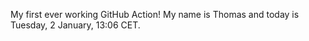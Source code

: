 My first ever working GitHub Action!
My name is Thomas and today is Tuesday, 2 January, 13:06 CET. 
